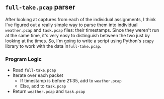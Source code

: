 ## `full-take.pcap` parser

After looking at captures from each of the individual assignments, I think I've figured out a really simple way to parse them into individual `weather.pcap` and `task.pcap` files: their timestamps. Since they weren't run at the same time, it's very easy to distinguish between the two just by looking at the times. So, I'm going to write a script using Python's `scapy` library to work with the data in`full-take.pcap`. 

### Program Logic
* Read `full-take.pcap`
* Iterate over each packet
	* If timestamp is before 21:35, add to `weather.pcap`
	* Else, add to `task.pcap`
* Return `weather.pcap` and `task.pcap`
